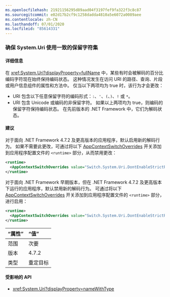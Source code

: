 ```yaml
---
ms.openlocfilehash: 21921156295d89aad04f3197fef9fa322f3c8c87
ms.sourcegitcommit: e02d17b2cf9c1258dadda4810a5e6072a0089aee
ms.contentlocale: zh-CN
ms.lasthandoff: 07/01/2020
ms.locfileid: "85614331"
---
```

### <a name="ensure-systemuri-uses-a-consistent-reserved-character-set"></a>确保 System.Uri 使用一致的保留字符集

#### <a name="details"></a>详细信息

在 <xref:System.Uri?displayProperty=fullName> 中，某些有时会被解码的百分比编码字符现在始终保持编码状态。 这种情况发生在访问 URI 的路径、查询、片段或用户信息组件的属性和方法中。 仅当以下两项均为 true 时，该行为才会更改：

- URI 包含以下任意保留字符的编码形式：`:`、`'`、`(`、`)`、`!` 或 `*`。
- URI 包含 Unicode 或编码的非保留字符。 如果以上两项均为 true，则编码的保留字符保持编码状态。 在先前版本的 .NET Framework 中，它们为解码状态。

#### <a name="suggestion"></a>建议

对于面向 .NET Framework 4.7.2 及更高版本的应用程序，默认启用新的解码行为。 如果不需要此更改，可通过将以下 [AppContextSwitchOverrides](~/docs/framework/configure-apps/file-schema/runtime/appcontextswitchoverrides-element.md) 开关添加到应用程序配置文件的 `<runtime>` 部分，从而禁用更改：

```xml
<runtime>
  <AppContextSwitchOverrides value="Switch.System.Uri.DontEnableStrictRFC3986ReservedCharacterSets=true" />
</runtime>
```

对于面向 .NET Framework 早期版本，但在 .NET Framework 4.7.2 及更高版本下运行的应用程序，默认禁用新的解码行为。 可通过将以下 [AppContextSwitchOverrides](~/docs/framework/configure-apps/file-schema/runtime/appcontextswitchoverrides-element.md) 开关添加到应用程序配置文件的 `<runtime>` 部分，进行启用：

```xml
<runtime>
  <AppContextSwitchOverrides value="Switch.System.Uri.DontEnableStrictRFC3986ReservedCharacterSets=false" />
</runtime>
```

| “属性”    | “值”       |
|:--------|:------------|
| 范围   | 次要       |
| 版本 | 4.7.2       |
| 类型    | 重定目标 |

#### <a name="affected-apis"></a>受影响的 API

- <xref:System.Uri?displayProperty=nameWithType>
